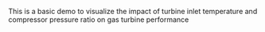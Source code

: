 This is a basic demo to visualize the impact of turbine inlet temperature and compressor pressure ratio on gas turbine performance 
